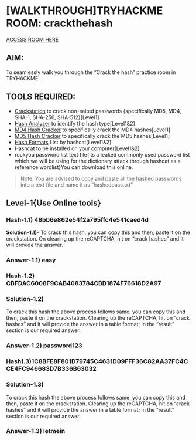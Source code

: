 # [WALKTHROUGH]TRYHACKME ROOM: crackthehash
[ACCESS ROOM HERE](https://tryhackme.com/r/room/crackthehash)

## AIM:
To seamlessly walk you through the “Crack the hash” practice room in TRYHACKME.

## TOOLS REQUIRED:
+ [Crackstation](https://crackstation.net) to crack non-salted passwords {specifically MD5, MD4, SHA-1, SHA-256, SHA-512}[Level1]
+ [Hash Analyzer](https://hashes.com/en/tools/hash_identifier) to identify the hash type[Level1&2]
+ [MD4 Hash Cracker](https://www.dcode.fr/md4-hash) to specifically crack the MD4 hashes[Level1]
+ [MD5 Hash Cracker](https://md5decrypt.net/en/) to specifically crack the MD5 hashes[Level1]
+ [Hash Formats](https://hashcat.net/wiki/doku.php?id=example_hashes) List by hashcat[Level1&2]
+ Hashcat to be installed on your computer[Level1&2]
+ rockyou password list text file{its a leaked commonly used password list which we will be using for the dictionary attack through hashcat as a reference wordlist}You can download this online.
> Note:
You are advised to copy and paste all the hashed passwords into a text file and name it as “hashedpass.txt”

## Level-1{Use Online tools}


### Hash-1.1) 48bb6e862e54f2a795ffc4e541caed4d

**Solution-1.1)**- To crack this hash, you can copy this and then, paste it on the crackstation. On clearing up the reCAPTCHA, hit on “crack hashes” and it will provide the answer.

### Answer-1.1) easy


### Hash-1.2) CBFDAC6008F9CAB4083784CBD1874F76618D2A97

### Solution-1.2) 
To crack this hash the above process follows same, you can copy this and then, paste it on the crackstation. Clearing up the reCAPTCHA, hit on “crack hashes” and it will provide the answer in a table format; in the “result” section is our required answer.

### Answer-1.2) password123


### Hash1.3)1C8BFE8F801D79745C4631D09FFF36C82AA37FC4CCE4FC946683D7B336B63032

### Solution-1.3) 
To crack this hash the above process follows same, you can copy this and then, paste it on the crackstation. Clearing up the reCAPTCHA, hit on “crack hashes” and it will provide the answer in a table format; in the “result” section is our required answer.

### Answer-1.3) letmein

